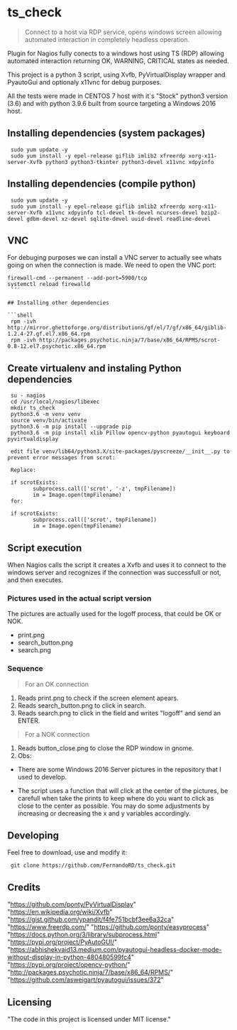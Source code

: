 # ts_check

> Connect to a host via RDP service, opens windows screen allowing automated interaction in completely headless operation.

Plugin for Nagios fully conects to a windows host using TS (RDP) allowing automated interaction returning OK, WARNING, CRITICAL states as needed.

This project is a python 3 script, using Xvfb, PyVirtualDisplay wrapper and PyautoGui and optionaly x11vnc for debug purposes.

All the tests were made in CENTOS 7 host with it´s "Stock" python3 version (3.6) and with python 3.9.6 built from source targeting a Windows 2016 host.

## Installing dependencies (system packages)

```shell
 sudo yum update -y
 sudo yum install -y epel-release giflib imlib2 xfreerdp xorg-x11-server-Xvfb python3 python3-tkinter python3-devel x11vnc xdpyinfo
```

## Installing dependencies (compile python)

```shell
 sudo yum update -y
 sudo yum install -y epel-release giflib imlib2 xfreerdp xorg-x11-server-Xvfb x11vnc xdpyinfo tcl-devel tk-devel ncurses-devel bzip2-devel gdbm-devel xz-devel sqlite-devel uuid-devel readline-devel
```

## VNC

For debuging purposes we can install a VNC server to actually see whats going on when the connection is made. We need to open the VNC port:

```shell
firewall-cmd --permanent --add-port=5900/tcp
systemctl reload firewalld
 ´´´

## Installing other dependencies

```shell
 rpm -ivh http://mirror.ghettoforge.org/distributions/gf/el/7/gf/x86_64/giblib-1.2.4-27.gf.el7.x86_64.rpm
 rpm -ivh http://packages.psychotic.ninja/7/base/x86_64/RPMS/scrot-0.8-12.el7.psychotic.x86_64.rpm
 ```

## Create virtualenv and instaling Python dependencies

```shell
 su - nagios
 cd /usr/local/nagios/libexec
 mkdir ts_check
 python3.6 -m venv venv
 source venv/bin/activate
 python3.6 -m pip install --upgrade pip
 python3.6 -m pip install xlib Pillow opencv-python pyautogui keyboard pyvirtualdisplay

 edit file venv/lib64/python3.X/site-packages/pyscreeze/__init__.py to prevent error messages from scrot:

 Replace:

 if scrotExists:
        subprocess.call(['scrot', '-z', tmpFilename])
        im = Image.open(tmpFilename)
 for:

 if scrotExists:
        subprocess.call(['scrot', tmpFilename])
        im = Image.open(tmpFilename)

```

## Script execution

When Nagios calls the script it creates a Xvfb and uses it to connect to the windows server and recognizes if the connection was successfull or not, and then executes.

### Pictures used in the actual script version

The pictures are actually used for the logoff process, that could be OK or NOK.

* print.png
* search_button.png
* search.png

### Sequence

> For an OK connection

1) Reads print.png to check if the screen element apears.
2) Reads search_button.png to click in search.
3) Reads search.png to click in the field and writes "logoff" and send an ENTER.

> For a NOK connection

1) Reads button_close.png to close the RDP window in gnome.
2) Obs:

* There are some Windows 2016 Server pictures in the repository that I used to develop.

* The script uses a function that will click at the center of the pictures, be carefull when take the prints to keep where do you want to click as close to the center as possible. You may do some adjustments by increasing or decreasing the x and y variables accordingly.

## Developing

Feel free to download, use and modify it:

```shell
 git clone https://github.com/FernandoRD/ts_check.git
```

## Credits

"https://github.com/ponty/PyVirtualDisplay"
"https://en.wikipedia.org/wiki/Xvfb"
"https://gist.github.com/ypandit/f4fe751bcbf3ee6a32ca"
"https://www.freerdp.com/"
"https://github.com/ponty/easyprocess"
"https://docs.python.org/3/library/subprocess.html"
"https://pypi.org/project/PyAutoGUI/"
"https://abhishekvaid13.medium.com/pyautogui-headless-docker-mode-without-display-in-python-480480599fc4"
"https://pypi.org/project/opencv-python/"
"http://packages.psychotic.ninja/7/base/x86_64/RPMS/"
"https://github.com/asweigart/pyautogui/issues/372"

## Licensing

"The code in this project is licensed under MIT license."
